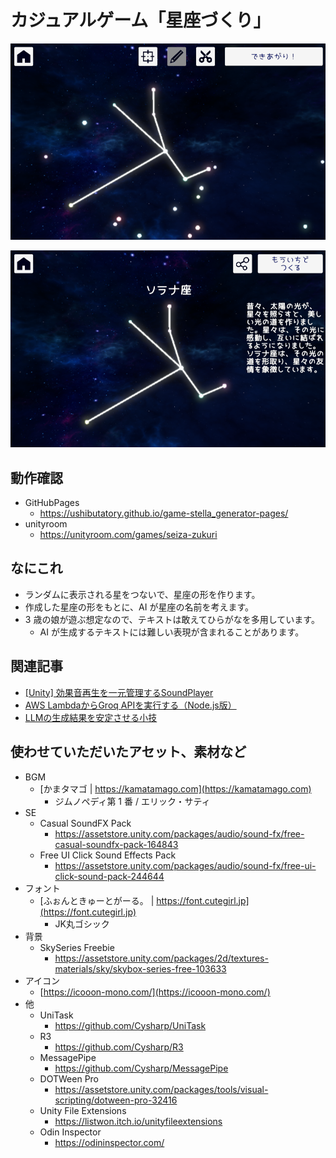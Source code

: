 # カジュアルゲーム「星座づくり」

![screenshot1](./images/screenshot1.png)

![screenshot2](./images/screenshot2.png)

## 動作確認

- GitHubPages
  - https://ushibutatory.github.io/game-stella_generator-pages/
- unityroom
  - https://unityroom.com/games/seiza-zukuri

## なにこれ

- ランダムに表示される星をつないで、星座の形を作ります。
- 作成した星座の形をもとに、AI が星座の名前を考えます。
- 3 歳の娘が遊ぶ想定なので、テキストは敢えてひらがなを多用しています。
  - AI が生成するテキストには難しい表現が含まれることがあります。

## 関連記事

- [[Unity] 効果音再生を一元管理するSoundPlayer](https://zenn.dev/ushibutatory/articles/7a4e30c1f1dc75d41d28)
- [AWS LambdaからGroq APIを実行する（Node.js版）](https://zenn.dev/ushibutatory/articles/519dd0c63c3f46e2747f)
- [LLMの生成結果を安定させる小技](https://zenn.dev/ushibutatory/articles/508b0fa059eceeb4c945)

## 使わせていただいたアセット、素材など

- BGM
  - [かまタマゴ | https://kamatamago.com](https://kamatamago.com)
    - ジムノペディ第 1 番 / エリック・サティ
- SE
  - Casual SoundFX Pack
    - https://assetstore.unity.com/packages/audio/sound-fx/free-casual-soundfx-pack-164843
  - Free UI Click Sound Effects Pack
    - https://assetstore.unity.com/packages/audio/sound-fx/free-ui-click-sound-pack-244644
- フォント
  - [ふぉんときゅーとがーる。 | https://font.cutegirl.jp](https://font.cutegirl.jp)
    - JK丸ゴシック
- 背景
  - SkySeries Freebie
    - https://assetstore.unity.com/packages/2d/textures-materials/sky/skybox-series-free-103633
- アイコン
  - [https://icooon-mono.com/](https://icooon-mono.com/)
- 他
  - UniTask
    - https://github.com/Cysharp/UniTask
  - R3
    - https://github.com/Cysharp/R3
  - MessagePipe
    - https://github.com/Cysharp/MessagePipe
  - DOTWeen Pro
    - https://assetstore.unity.com/packages/tools/visual-scripting/dotween-pro-32416
  - Unity File Extensions
    - https://listwon.itch.io/unityfileextensions
  - Odin Inspector
    - https://odininspector.com/
